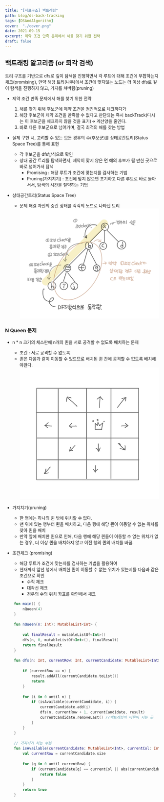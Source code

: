 ```yaml
---
title: "[자료구조] 백트래킹"
path: blog/ds-back-tracking
tags: [DSAndAlgorithm]
cover:  "./cover.png"
date: 2021-09-15
excerpt: 제약 조건 만족 문제에서 해를 찾기 위한 전략
draft: false
---
```


## 백트래킹 알고리즘 (or 퇴각 검색) 

 트리 구조를 기반으로 dfs로 깊이 탐색을 진행하면서 각 루트에 대해 조건에 부합하는지 체크(promising), 만약 해당 트리(나무)에서 조건에 맞지않는 노드는 더 이상 dfs로 깊이 탐색을 진행하지 않고, 가지를 쳐버림(pruning)
 
* 제약 조건 만족 문제에서 해를 찾기 위한 전략
    1. 해를 찾기 위해 후보군에 제약 조건을 점진적으로 체크하다가 
    2. 해당 후보군이 제약 조건을 만족할 수 없다고 판단되는 즉시 backTrack(다시는 이 후보군을 체크하지 않을 것을 표기)-> 계산양을 줄인다.
    3. 바로 다른 후보군으로 넘어가며, 결국 최적의 해를 찾는 방법 

* 실제 구현 시, 고려할 수 있는 모든 경우의 수(후보군)를 상태공간트리(Status Space Tree)를 통해 표현 
    - 각 후보군을 dfs방식으로 확인 
    - 상태 공간 트리를 탐색하면서, 제약이 맞지 않은 면 해의 후보가 될 만한 곳으로 바로 넘어가서 탐색
        * Promising : 해당 루트가 조건에 맞는지를 검사하는 기법 
        * Pruning(가지치기) : 조건에 맞지 않으면 포기하고 다른 루트로 바로 돌아서서, 탐색의 시간을 절약하는 기법 

* 상태공간트리(Status Space Tree)
    - 문제 해결 과전의 중간 상태를 각각의 노드로 나타낸 트리
         ![](./back-tracking.jpeg)

### N Queen 문제 

* n * n 크기의 체스판에 n개의 퀸을 서로 공격할 수 없도록 배치하는 문제 
    * 조건 : 서로 공격할 수 없도록 
    * 퀸은 다음과 같이 이동할 수 있드므로 배치된 퀸 간에 공격할 수 없도록 배치해야한다. 
        ![](./queen.jpeg)

* 가지치기(pruning)
    * 한 행에는 하나의 퀸 밖에 위치할 수 없다.
    * 맨 위에 있는 행부터 퀸을 배치하고, 다음 행에 해당 퀸이 이동할 수 없는 위치를 찾아 퀸을 배치 
    * 만약 앞에 배치한 퀸으로 인해, 다음 행에 해당 퀸들이 이동할 수 없는 위치가 없는 경우, 더 이상 퀸을 배치하지 않고 이전 행의 퀸의 배치를 바꿈.
 
* 조건체크 (promising)
    * 해당 루트가 조건에 맞는지를 검사하는 기법을 활용하여 
    * 현재까지 앞선 행에서 배치한 퀸이 이동할 수 없는 위치가 있는지를 다음과 같은 조건으로 확인 
        - 수직 체크
        - 대각선 체크 
        - 경우의 수의 위치 좌표를 확인해서 체크 

```kotlin
    fun main() {
        nQueen(4)
    }

    fun nQueen(n: Int): MutableList<Int> {

        val finalResult = mutableListOf<Int>()
        dfs(n, 0, mutableListOf<Int>(), finalResult)
        return finalResult
    }

    fun dfs(n: Int, currentRow: Int, currentCandidate: MutableList<Int>, result: MutableList<Int>) {

        if (currentRow == n) {
            result.addAll(currentCandidate.toList())
            return
        }

        for (i in 0 until n) {
            if (isAvailable(currentCandidate, i)) {
                currentCandidate.add(i)
                dfs(n, currentRow + 1, currentCandidate, result)
                currentCandidate.removeLast() //백트래킹이 이루어 지는 곳 
            }
        }
    }

    // 가지치기 하는 부분 
    fun isAvailable(currentCandidate: MutableList<Int>, currentCol: Int): Boolean {
        val currentRow = currentCandidate.size

        for (q in 0 until currentRow) {
            if (currentCandidate[q] == currentCol || abs(currentCandidate[q] - currentCol) == currentRow - q) {
                return false
            }
        }
        return true
    }
```